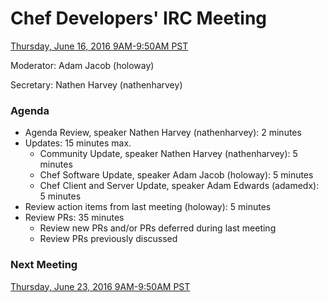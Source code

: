 # Chef Developers' IRC Meeting

[Thursday, June 16, 2016 9AM-9:50AM PST](http://everytimezone.com/#2016-6-16,240,cn3)

Moderator:  Adam Jacob (holoway)

Secretary:  Nathen Harvey (nathenharvey)

### Agenda
* Agenda Review, speaker Nathen Harvey (nathenharvey): 2 minutes
* Updates: 15 minutes max.
  * Community Update, speaker Nathen Harvey (nathenharvey): 5 minutes
  * Chef Software Update, speaker Adam Jacob (holoway): 5 minutes
  * Chef Client and Server Update, speaker Adam Edwards (adamedx): 5 minutes
* Review action items from last meeting (holoway): 5 minutes
* Review PRs:  35 minutes
  * Review new PRs and/or PRs deferred during last meeting
  * Review PRs previously discussed

### Next Meeting

[Thursday, June 23, 2016 9AM-9:50AM PST](http://everytimezone.com/#2016-6-23,240,cn3)
